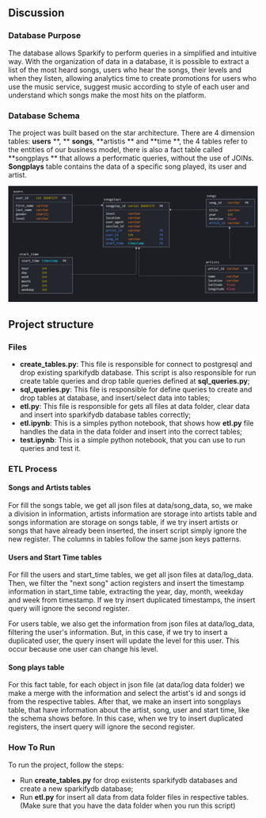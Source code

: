## Discussion

### Database Purpose

The database allows Sparkify to perform queries in a simplified and intuitive way. With the organization of data in a database, it is possible to extract a list of the most heard songs, users who hear the songs, their levels and when they listen, allowing analytics time to create promotions for users who use the music service, suggest music according to style of each user and understand which songs make the most hits on the platform.

### Database Schema

The project was built based on the star architecture. There are 4 dimension tables: **users** **, ** **songs**, **artistis ** and **time **, the 4 tables refer to the entities of our business model, there is also a fact table called **songplays ** that allows a performatic queries, without the use of JOINs. **Songplays** table contains the data of a specific song played, its user and artist.

![schema](https://raw.githubusercontent.com/LucasTonetto/Sparkify_postgres_data_modeling/main/schema.png)

## Project structure

### Files 

- **create_tables.py**: This file is responsible for connect to postgresql and drop existing sparkifydb database. This script is also responsible for run create table queries and drop table queries defined at **sql_queries.py**;
- **sql_queries.py**: This file is responsible for define queries to create and drop tables at database, and insert/select data into tables;
- **etl.py**: This file is responsible for gets all files at data folder, clear data and insert into sparkifydb database tables correctly;
- **etl.ipynb**: This is a simples python notebook, that shows how **etl.py** file handles the data in the data folder and insert into the correct tables;
- **test.ipynb**: This is a simple python notebook, that you can use to run queries and test it. 

### ETL Process

#### Songs and Artists tables

For fill the songs table, we get all json files at data/song_data, so, we make a division in information, artists information are storage into artists table and songs information are storage on songs table, if we try insert artists or songs that have already been inserted, the insert script simply ignore the new register. The columns in tables follow the same json keys patterns.

#### Users and Start Time tables

For fill the users and start_time tables, we get all json files at data/log_data. Then, we filter the "next song" action registers and insert the timestamp information in start_time table, extracting the year, day, month, weekday and week from timestamp. If we try insert duplicated timestamps, the insert query will ignore the second register.

For users table, we also get the information from json files at data/log_data, filtering the user's information. But, in this case, if we try to insert a duplicated user, the query insert will update the level for this user. This occur because one user can change his level.

#### Song plays table

For this fact table, for each object in json file (at data/log data folder) we make a merge with the information and select the artist's id and songs id from the respective tables. After that, we make an insert into  songplays table, that have information about the artist, song, user and start time, like the schema shows before. In this case, when we try to insert duplicated registers, the insert query will ignore the second register.

### How To Run

To run the project, follow the steps: 

- Run **create_tables.py** for drop existents sparkifydb databases and create a new sparkifydb database;
- Run **etl.py** for insert all data from data folder files in respective tables. (Make sure that you have the data folder when you run this script)

